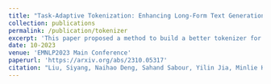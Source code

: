 ```yaml
---
title: "Task-Adaptive Tokenization: Enhancing Long-Form Text Generation Efficacy in Mental Health and Beyond"
collection: publications
permalink: /publication/tokenizer
excerpt: 'This paper proposed a method to build a better tokenizer for downstream task.'
date: 10-2023
venue: 'EMNLP2023 Main Conference'
paperurl: 'https://arxiv.org/abs/2310.05317'
citation: "Liu, Siyang, Naihao Deng, Sahand Sabour, Yilin Jia, Minlie Huang and Rada Mihalcea. “Task-Adaptive Tokenization: Enhancing Long-Form Text Generation Efficacy in Mental Health and Beyond.” (2023)."
---
```

